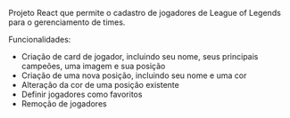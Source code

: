 Projeto React que permite o cadastro de jogadores de League of Legends para o gerenciamento de times.

Funcionalidades:

  * Criação de card de jogador, incluindo seu nome, seus principais campeões, uma imagem e sua posição
  * Criação de uma nova posição, incluindo seu nome e uma cor
  * Alteração da cor de uma posição existente
  * Definir jogadores como favoritos
  * Remoção de jogadores
